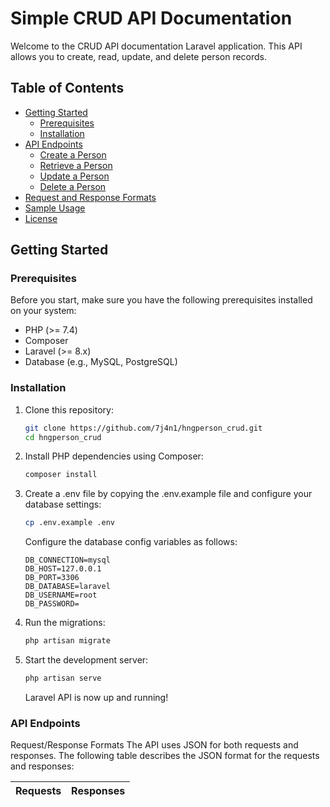 # Simple CRUD API Documentation

Welcome to the CRUD API documentation Laravel application. This API allows you to create, read, update, and delete person records.

## Table of Contents

- [Getting Started](#getting-started)
  - [Prerequisites](#prerequisites)
  - [Installation](#installation)
- [API Endpoints](#api-endpoints)
  - [Create a Person](#create-a-person)
  - [Retrieve a Person](#retrieve-a-person)
  - [Update a Person](#update-a-person)
  - [Delete a Person](#delete-a-person)
- [Request and Response Formats](#request-and-response-formats)
- [Sample Usage](#sample-usage)
- [License](#license)

## Getting Started

### Prerequisites

Before you start, make sure you have the following prerequisites installed on your system:

- PHP (>= 7.4)
- Composer
- Laravel (>= 8.x)
- Database (e.g., MySQL, PostgreSQL)

### Installation

1. Clone this repository:

   ```bash
   git clone https://github.com/7j4n1/hngperson_crud.git
   cd hngperson_crud 
   ```

2. Install PHP dependencies using Composer:

    ```bash
    composer install
    ```
3. Create a .env file by copying the .env.example file and configure your database settings:
    ```bash
    cp .env.example .env
    ```
    Configure the database config variables as follows:
    ```
    DB_CONNECTION=mysql
    DB_HOST=127.0.0.1
    DB_PORT=3306
    DB_DATABASE=laravel
    DB_USERNAME=root
    DB_PASSWORD=
    ```
4. Run the migrations:
    ```bash
    php artisan migrate
    ```
5. Start the development server:
    ```bash
    php artisan serve

    ```
    Laravel API is now up and running!

### API Endpoints

Request/Response Formats
The API uses JSON for both requests and responses. The following table describes the JSON format for the requests and responses:

<table>
<thead>
<th> Requests </th>
<th> Responses </th>
</thead>
</table>